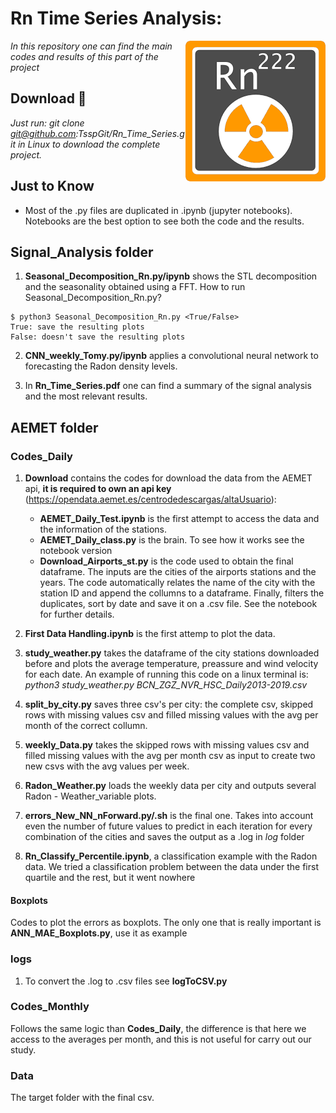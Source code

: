 # Rn Time Series Analysis: 
<img align="right" src="simbolo_radon.png">

_In this repository one can find the main codes and results of this part of the project_

## Download 🚀

_Just run: git clone git@github.com:TsspGit/Rn_Time_Series.git in Linux to download the complete project._

## Just to Know

- Most of the .py files are duplicated in .ipynb (jupyter notebooks). Notebooks are the best option to see both the code and the results.

## Signal_Analysis folder

1. **Seasonal_Decomposition_Rn.py/ipynb** shows the STL decomposition and the seasonality obtained using a FFT.
How to run Seasonal_Decomposition_Rn.py?
```
$ python3 Seasonal_Decomposition_Rn.py <True/False>
True: save the resulting plots
False: doesn't save the resulting plots
```

2. **CNN_weekly_Tomy.py/ipynb** applies a convolutional neural network to forecasting the Radon density levels.

3. In **Rn_Time_Series.pdf** one can find a summary of the signal analysis and the most relevant results.

## AEMET folder

### Codes_Daily

1. **Download** contains the codes for download the data from the AEMET api, **it is required to own an api key** (https://opendata.aemet.es/centrodedescargas/altaUsuario):
	- **AEMET_Daily_Test.ipynb** is the first attempt to access the data and the information of the stations.
	- **AEMET_Daily_class.py** is the brain. To see how it works see the notebook version
	- **Download_Airports_st.py** is the code used to obtain the final dataframe. The inputs are the cities of the airports stations and the years. The code automatically relates the name of the city with the station ID and append the collumns to a dataframe. Finally, filters the duplicates, sort by date and save it on a .csv file. See the notebook for further details.

2. **First Data Handling.ipynb** is the first attemp to plot the data.

3. **study_weather.py** takes the dataframe of the city stations downloaded before and plots the average temperature, preassure and wind velocity for each date. An example of running this code on a linux terminal is: *python3 study_weather.py BCN_ZGZ_NVR_HSC_Daily2013-2019.csv*

4. **split_by_city.py** saves three csv's per city: the complete csv, skipped rows with missing values csv and filled missing values with the avg per month of the correct collumn.

5. **weekly_Data.py** takes the skipped rows with missing values csv and filled missing values with the avg per month csv as input to create two new csvs with the avg values per week.

6. **Radon_Weather.py** loads the weekly data per city and outputs several Radon - Weather_variable plots. 

7. **errors_New_NN_nForward.py/.sh** is the final one. Takes into account even the number of future values to predict in each iteration for every combination of the cities and saves the output as a .log in *log* folder

8. **Rn_Classify_Percentile.ipynb**, a classification example with the Radon data. We tried a classification problem between the data under the first quartile and the rest, but it went nowhere

#### Boxplots

Codes to plot the errors as boxplots. The only one that is really important is **ANN_MAE_Boxplots.py**, use it as example

### logs

1. To convert the .log to .csv files see **logToCSV.py**


### Codes_Monthly

Follows the same logic than **Codes_Daily**, the difference is that here we access to the averages per month, and this is not useful for carry out our study.

### Data

The target folder with the final csv.
